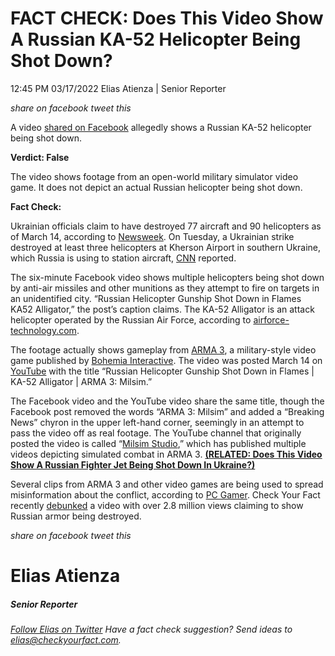 FACT CHECK: Does This Video Show A Russian KA-52 Helicopter Being Shot Down?
============================================================================

12:45 PM 03/17/2022 Elias Atienza | Senior Reporter

_share on facebook_ _tweet this_

 

A video [shared on Facebook](https://www.facebook.com/108645908193030/videos/1083616612218260/) allegedly shows a Russian KA-52 helicopter being shot down.

 

**Verdict: False**

The video shows footage from an open-world military simulator video game. It does not depict an actual Russian helicopter being shot down.

**Fact Check:**

 

Ukrainian officials claim to have destroyed 77 aircraft and 90 helicopters as of March 14, according to [Newsweek](https://www.newsweek.com/russia-has-had-nearly-80-aircraft-shot-down-since-war-began-1687784). On Tuesday, a Ukrainian strike destroyed at least three helicopters at Kherson Airport in southern Ukraine, which Russia is using to station aircraft, [CNN](https://www.cnn.com/europe/live-news/ukraine-russia-putin-news-03-15-22/index.html) reported.

The six-minute Facebook video shows multiple helicopters being shot down by anti-air missiles and other munitions as they attempt to fire on targets in an unidentified city. “Russian Helicopter Gunship Shot Down in Flames KA52 Alligator,” the post’s caption claims. The KA-52 Alligator is an attack helicopter operated by the Russian Air Force, according to [airforce-technology.com](https://www.airforce-technology.com/projects/ka52-alligator-attack-helicopter-russia/).

The footage actually shows gameplay from [ARMA 3](https://arma3.com/), a military-style video game published by [Bohemia Interactive](https://www.bohemia.net/). The video was posted March 14 on [YouTube](https://www.youtube.com/watch?v=Sva0RoszFAI) with the title “Russian Helicopter Gunship Shot Down in Flames | KA-52 Alligator | ARMA 3: Milsim.”

 

The Facebook video and the YouTube video share the same title, though the Facebook post removed the words “ARMA 3: Milsim” and added a “Breaking News” chyron in the upper left-hand corner, seemingly in an attempt to pass the video off as real footage. The YouTube channel that originally posted the video is called “[Milsim Studio](https://www.youtube.com/channel/UCBcyMVCXMfx9i_yWXvvX8WQ),” which has published multiple videos depicting simulated combat in ARMA 3. **[(RELATED: Does This Video Show A Russian Fighter Jet Being Shot Down In Ukraine?)](https://checkyourfact.com/2022/02/24/fact-check-russian-airplane-struck-ukraine/)**

Several clips from ARMA 3 and other video games are being used to spread misinformation about the conflict, according to [PC Gamer](https://www.pcgamer.com/arma-3-clips-masquerading-as-footage-of-the-russian-invasion-of-ukraine-amassed-more-than-110000-views-before-being-removed/). Check Your Fact recently [debunked](https://checkyourfact.com/2022/03/15/fact-check-russian-tanks-destroyed-video/) a video with over 2.8 million views claiming to show Russian armor being destroyed.

_share on facebook_ _tweet this_

Elias Atienza
=============

##### Senior Reporter

_[Follow Elias on Twitter](https://twitter.com/AtienzaElias)_ _Have a fact check suggestion? Send ideas to [elias@checkyourfact.com](elias@checkyourfact.com)._